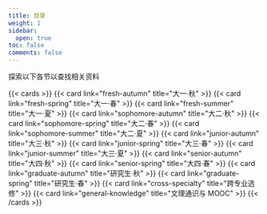 ```yaml
---
title: 目录
weight: 1
sidebar:
  open: true
toc: false
comments: false
---
```


探索以下各节以查找相关资料

<!--more-->

{{< cards >}}
  {{< card link="fresh-autumn" title="大一·秋" >}}
  {{< card link="fresh-spring" title="大一·春" >}}
  {{< card link="fresh-summer" title="大一·夏" >}}
  {{< card link="sophomore-autumn" title="大二·秋" >}}
  {{< card link="sophomore-spring" title="大二·春" >}}
  {{< card link="sophomore-summer" title="大二·夏" >}}
  {{< card link="junior-autumn" title="大三·秋" >}}
  {{< card link="junior-spring" title="大三·春" >}}
  {{< card link="junior-summer" title="大三·夏" >}}
  {{< card link="senior-autumn" title="大四·秋" >}}
  {{< card link="senior-spring" title="大四·春" >}}
  {{< card link="graduate-autumn" title="研究生·秋" >}}
  {{< card link="graduate-spring" title="研究生·春" >}}
  {{< card link="cross-specialty" title="跨专业选修" >}}
  {{< card link="general-knowledge" title="文理通识与 MOOC" >}}
{{< /cards >}}
